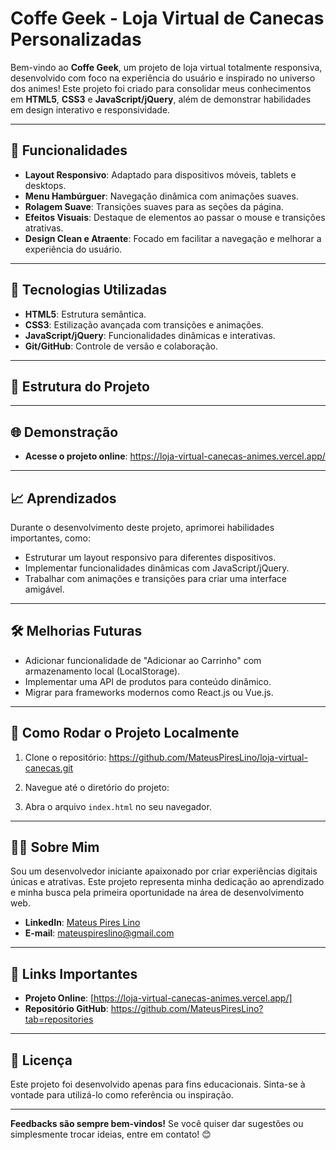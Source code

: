 # Coffe Geek - Loja Virtual de Canecas Personalizadas

Bem-vindo ao **Coffe Geek**, um projeto de loja virtual totalmente responsiva, desenvolvido com foco na experiência do usuário e inspirado no universo dos animes! Este projeto foi criado para consolidar meus conhecimentos em **HTML5**, **CSS3** e **JavaScript/jQuery**, além de demonstrar habilidades em design interativo e responsividade.

---

## 🌟 Funcionalidades

- **Layout Responsivo**: Adaptado para dispositivos móveis, tablets e desktops.
- **Menu Hambúrguer**: Navegação dinâmica com animações suaves.
- **Rolagem Suave**: Transições suaves para as seções da página.
- **Efeitos Visuais**: Destaque de elementos ao passar o mouse e transições atrativas.
- **Design Clean e Atraente**: Focado em facilitar a navegação e melhorar a experiência do usuário.

---

## 🚀 Tecnologias Utilizadas

- **HTML5**: Estrutura semântica.
- **CSS3**: Estilização avançada com transições e animações.
- **JavaScript/jQuery**: Funcionalidades dinâmicas e interativas.
- **Git/GitHub**: Controle de versão e colaboração.

---

## 📂 Estrutura do Projeto

---

## 🌐 Demonstração

- **Acesse o projeto online**: https://loja-virtual-canecas-animes.vercel.app/

---

## 📈 Aprendizados

Durante o desenvolvimento deste projeto, aprimorei habilidades importantes, como:
- Estruturar um layout responsivo para diferentes dispositivos.
- Implementar funcionalidades dinâmicas com JavaScript/jQuery.
- Trabalhar com animações e transições para criar uma interface amigável.

---

## 🛠️ Melhorias Futuras

- Adicionar funcionalidade de "Adicionar ao Carrinho" com armazenamento local (LocalStorage).
- Implementar uma API de produtos para conteúdo dinâmico.
- Migrar para frameworks modernos como React.js ou Vue.js.

---

## 📌 Como Rodar o Projeto Localmente

1. Clone o repositório: https://github.com/MateusPiresLino/loja-virtual-canecas.git

2. Navegue até o diretório do projeto:

3. Abra o arquivo `index.html` no seu navegador.

---

## 🧑‍💻 Sobre Mim

Sou um desenvolvedor iniciante apaixonado por criar experiências digitais únicas e atrativas. Este projeto representa minha dedicação ao aprendizado e minha busca pela primeira oportunidade na área de desenvolvimento web.

- **LinkedIn**: [Mateus Pires Lino](https://www.linkedin.com/in/omateuslino/)
- **E-mail**: mateuspireslino@gmail.com

---

## 🔗 Links Importantes

- **Projeto Online**: [https://loja-virtual-canecas-animes.vercel.app/]
- **Repositório GitHub**: https://github.com/MateusPiresLino?tab=repositories

---

## 📄 Licença

Este projeto foi desenvolvido apenas para fins educacionais. Sinta-se à vontade para utilizá-lo como referência ou inspiração.

---

**Feedbacks são sempre bem-vindos!** Se você quiser dar sugestões ou simplesmente trocar ideias, entre em contato! 😊

